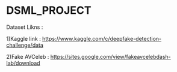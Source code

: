 # DSML_PROJECT
Dataset Likns : 

  1)Kaggle link : https://www.kaggle.com/c/deepfake-detection-challenge/data
  
  2)Fake AVCeleb : https://sites.google.com/view/fakeavcelebdash-lab/download
